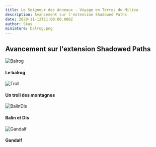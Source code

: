 ```yaml
---
title: Le Seigneur des Anneaux - Voyage en Terres du Milieu
description: Avancement sur l'extension Shadowed Paths
date: 2020-11-12T11:00:00.000Z
author: Skas
miniature: balrog.png
---
```


## Avancement sur l'extension Shadowed Paths
![Balrog](balrog.png)
#### Le balrog

![Troll](troll.png)
#### Un troll des montagnes

![BalinDis](balin_dis.png)
#### Balin et Dis

![Gandalf](gandalf.png)
#### Gandalf